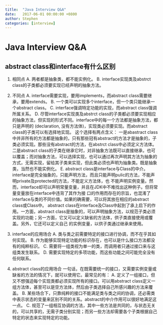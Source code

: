 ```yaml
---
title:  "Java Interview Q&A"
date:   2017-06-01 00:00:00 +0800
author: Stephen
categories: [interview]
---
```


# Java Interview Q&A

## abstract class和interface有什么区别

1. 相同点
  A. 两者都是抽象类，都不能实例化。
  B. interface实现类及abstrct class的子类都必须要实现已经声明的抽象方法。

2. 不同点
  A. interface需要实现，要用implements，而abstract class需要继承，要用extends。
  B. 一个类可以实现多个interface，但一个类只能继承一个abstract class。
  C. interface强调特定功能的实现，而abstract class强调所属关系。 
  D. 尽管interface实现类及abstrct class的子类都必须要实现相应的抽象方法，但实现的形式不同。interface中的每一个方法都是抽象方法，都只是声明的 (declaration, 没有方法体)，实现类必须要实现。而abstract class的子类可以有选择地实现。
  这个选择有两点含义：
    一是abastract class中并非所有的方法都是抽象的，只有那些冠有abstract的方法才是抽象的，子类必须实现。那些没有abstract的方法，在abstrct class中必须定义方法体。
    二是abstract class的子类在继承它时，对非抽象方法既可以直接继承，也可以覆盖；而对抽象方法，可以选择实现，也可以通过再次声明其方法为抽象的方式，无需实现，留给其子类来实现，但此类必须也声明为抽象类。既是抽象类，当然也不能实例化。
  E. abstract class是interface与Class的中介。
  interface是完全抽象的，只能声明方法，而且只能声明pulic的方法，不能声明private及protected的方法，不能定义方法体，也 不能声明实例变量。然而，interface却可以声明常量变量，并且在JDK中不难找出这种例子。但将常量变量放在interface中违背了其作为接 口的作用而存在的宗旨，也混淆了interface与类的不同价值。如果的确需要，可以将其放在相应的abstract class或Class中。
  abstract class在interface及Class中起到了承上启下的作用。一方面，abstract class是抽象的，可以声明抽象方法，以规范子类必须实现的功能；另一方面，它又可以定义缺省的方法体，供子类直接使用或覆盖。另外，它还可以定义自己 的实例变量，以供子类通过继承来使用。

3. interface的应用场合
  A. 类与类之前需要特定的接口进行协调，而不在乎其如何实现。
  B. 作为能够实现特定功能的标识存在，也可以是什么接口方法都没有的纯粹标识。
  C. 需要将一组类视为单一的类，而调用者只通过接口来与这组类发生联系。
  D. 需要实现特定的多项功能，而这些功能之间可能完全没有任何联系。

4. abstract class的应用场合
  一句话，在既需要统一的接口，又需要实例变量或缺省的方法的情况下，就可以使用它。最常见的有：
  A. 定义了一组接口，但又不想强迫每个实现类都必须实现所有的接口。可以用abstract class定义一组方法体，甚至可以是空方法体，然后由子类选择自己所感兴趣的方法来覆盖。
  B. 某些场合下，只靠纯粹的接口不能满足类与类之间的协调，还必需类中表示状态的变量来区别不同的关系。abstract的中介作用可以很好地满足这一点。
  C. 规范了一组相互协调的方法，其中一些方法是共同的，与状态无关的，可以共享的，无需子类分别实现；而另一些方法却需要各个子类根据自己特定的状态来实现特定的功能。
  
